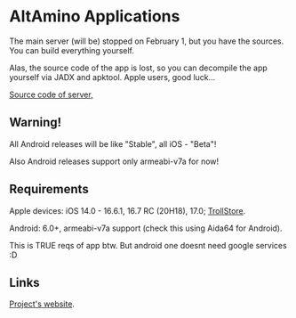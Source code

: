 # AltAmino Applications

The main server (will be) stopped on February 1, but you have the sources. You can build everything yourself.

Alas, the source code of the app is lost, so you can decompile the app yourself via JADX and apktool. Apple users, good luck...

[Source code of server,](https://github.com/imperialwool/altamino)

## Warning!

All Android releases will be like "Stable", all iOS - "Beta"!

Also Android releases support only armeabi-v7a for now!

## Requirements

Apple devices: iOS 14.0 - 16.6.1, 16.7 RC (20H18), 17.0; [TrollStore](https://github.com/opa334/TrollStore).

Android: 6.0+, armeabi-v7a support (check this using Aida64 for Android).

This is TRUE reqs of app btw. But android one doesnt need google services :D

## Links

[Project's website](https://altamino.top).

